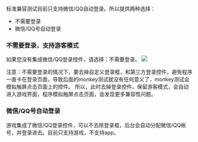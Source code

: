 标准兼容测试目前只支持微信/QQ自动登录。所以提供两种选择：
- 不需要登录
- 微信/QQ号自动登录

### 不需要登录，支持游客模式
如果您没有集成微信/QQ登录控件，请选择：不需要登录。
![](//mccdn.qcloud.com/static/img/852855d15e6d3b802a70bf3d45e9cc3d/image.png)

注意：不需要登录的情况下，要去掉自定义登录框，和第三方登录控件，避免程序一直卡在登录页面，导致后面的monkey测试就没有任何意义了，monkey测试会模拟触屏点击页面上的控件。
所以，此时去掉登录控件，保留游客模式，会自动进入游戏界面，程序模拟触屏点击页面，会发现更多兼容性问题。

### 微信/QQ号自动登录

游戏集成了微信/QQ登录控件，可以不去除登录框，后台会自动分配微信/QQ帐号，并登录进去。目前只支持游戏，不支持app。

